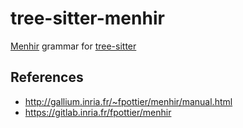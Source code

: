 # tree-sitter-menhir

[Menhir](http://gallium.inria.fr/~fpottier/menhir/) grammar for
[tree-sitter](https://github.com/tree-sitter/tree-sitter)

## References

- http://gallium.inria.fr/~fpottier/menhir/manual.html
- https://gitlab.inria.fr/fpottier/menhir
